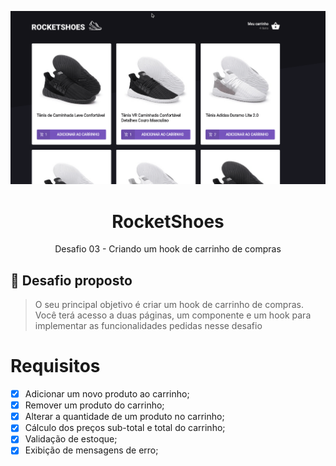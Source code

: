 <p align="center">
  <img src="./.github/project.gif" alt="Preview do projeto">
</p>

<h1 align="center">
  RocketShoes
</h1>

<p align="center">
Desafio 03 - Criando um hook de carrinho de compras
</p>

## 🧠 Desafio proposto

> O seu principal objetivo é criar um hook de carrinho de compras. Você terá acesso a duas páginas, um componente e um hook para implementar as funcionalidades pedidas nesse desafio

# Requisitos

- [x] Adicionar um novo produto ao carrinho;
- [x] Remover um produto do carrinho;
- [x] Alterar a quantidade de um produto no carrinho;
- [x] Cálculo dos preços sub-total e total do carrinho;
- [x] Validação de estoque;
- [x] Exibição de mensagens de erro;